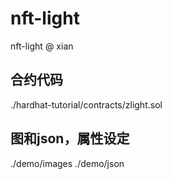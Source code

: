 # nft-light
nft-light @ xian 

## 合约代码
  ./hardhat-tutorial/contracts/zlight.sol

## 图和json，属性设定
  ./demo/images ./demo/json

